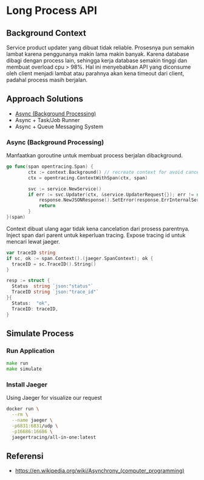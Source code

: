 # Long Process API

## Background Context

Service product updater yang dibuat tidak reliable.
Prosesnya pun semakin lambat karena penggunanya makin lama makin banyak.
Karena database dibagi dengan process lain, sehingga kerja database semakin tinggi dan membuat overload cpu > 98%.
Hal ini menyebabkan API yang diconsume oleh client menjadi lambat atau parahnya akan kena timeout dari client, padahal process masih berjalan.

## Approach Solutions

- [Async (Background Processing)](https://github.com/zeihanaulia/go-long-process-api/tree/01-async)
- Async + Task/Job Runner
- Async + Queue Messaging System

### Async (Background Processing)

Manfaatkan goroutine untuk membuat process berjalan dibackground.

```go
go func(span opentracing.Span) {
		ctx := context.Background() // recreate context for avoid cancelation
		ctx = opentracing.ContextWithSpan(ctx, span)

		svc := service.NewService()
		if err := svc.Updater(ctx, &service.UpdaterRequest{}); err != nil {
			response.NewJSONResponse().SetError(response.ErrInternalServer)
			return
		}
}(span)
```

Context dibuat ulang agar tidak kena cancelation dari prosess parentnya.
Inject span dari parent untuk keperluan tracing.
Expose tracing id untuk mencari lewat jaeger.

```go
var traceID string
if sc, ok := span.Context().(jaeger.SpanContext); ok {
  traceID = sc.TraceID().String()
}

resp := struct {
  Status  string `json:"status"`
  TraceID string `json:"trace_id"`
}{
  Status:  "ok",
  TraceID: traceID,
}
```

## Simulate Process

### Run Application

```go
make run
make simulate
```

### Install Jaeger

Using Jaeger for visualize our request

```bash
docker run \
  --rm \
  --name jaeger \
  -p6831:6831/udp \
  -p16686:16686 \
  jaegertracing/all-in-one:latest
```

## Referensi

- https://en.wikipedia.org/wiki/Asynchrony_(computer_programming)